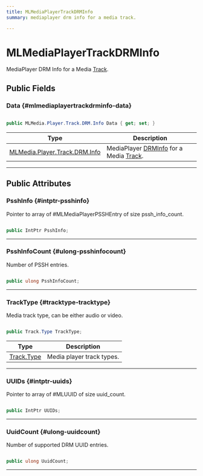 ```yaml
---
title: MLMediaPlayerTrackDRMInfo
summary: mediaplayer drm info for a media track. 

---
```


# MLMediaPlayerTrackDRMInfo




MediaPlayer DRM Info for a Media [Track](/unity-api/api/UnityEngine.XR.MagicLeap/MLMedia/Player/Track/UnityEngine.XR.MagicLeap.MLMedia.Player.Track.md).   





## Public Fields

### Data {#mlmediaplayertrackdrminfo-data}

```csharp

public MLMedia.Player.Track.DRM.Info Data { get; set; }

```

| Type | Description  | 
|--|--|
| [MLMedia.Player.Track.DRM.Info](/unity-api/api/UnityEngine.XR.MagicLeap/MLMedia/Player/Track/DRM/UnityEngine.XR.MagicLeap.MLMedia.Player.Track.DRM.Info.md) | MediaPlayer [DRM](/unity-api/api/UnityEngine.XR.MagicLeap/MLMedia/Player/Track/DRM/UnityEngine.XR.MagicLeap.MLMedia.Player.Track.DRM.md)[Info](/unity-api/api/UnityEngine.XR.MagicLeap/MLMedia/Player/Track/DRM/UnityEngine.XR.MagicLeap.MLMedia.Player.Track.DRM.Info.md) for a Media [Track](/unity-api/api/UnityEngine.XR.MagicLeap/MLMedia/Player/Track/UnityEngine.XR.MagicLeap.MLMedia.Player.Track.md).  |





-----------

## Public Attributes

### PsshInfo {#intptr-psshinfo}

Pointer to array of #MLMediaPlayerPSSHEntry of size pssh&#95;info&#95;count. 

```csharp

public IntPtr PsshInfo;

```






-----------

### PsshInfoCount {#ulong-psshinfocount}

Number of PSSH entries. 

```csharp

public ulong PsshInfoCount;

```






-----------

### TrackType {#tracktype-tracktype}

Media track type, can be either audio or video. 

```csharp

public Track.Type TrackType;

```

| Type | Description  | 
|--|--|
| [Track.Type](/unity-api/api/UnityEngine.XR.MagicLeap/MLMedia/Player/Track/UnityEngine.XR.MagicLeap.MLMedia.Player.Track.md#enums-type) | Media player track types.  |





-----------

### UUIDs {#intptr-uuids}

Pointer to array of #MLUUID of size uuid&#95;count. 

```csharp

public IntPtr UUIDs;

```






-----------

### UuidCount {#ulong-uuidcount}

Number of supported DRM UUID entries. 

```csharp

public ulong UuidCount;

```






-----------

